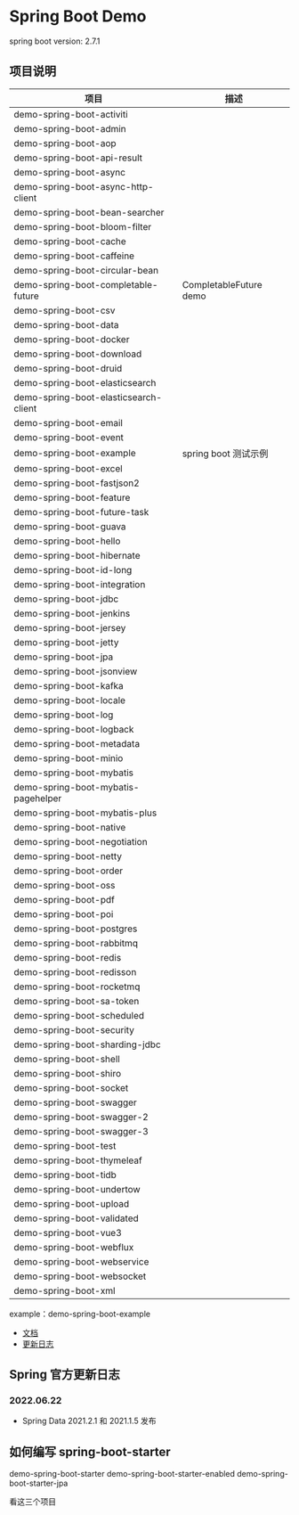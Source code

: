 # Spring Boot Demo

spring boot version: 2.7.1

## 项目说明
| 项目                                    | 描述                     |
|---------------------------------------|------------------------|
| demo-spring-boot-activiti             |                        |
| demo-spring-boot-admin                |                        |
| demo-spring-boot-aop                  |                        |
| demo-spring-boot-api-result           |                        |
| demo-spring-boot-async                |                        |
| demo-spring-boot-async-http-client    |                        |
| demo-spring-boot-bean-searcher        |                        |
| demo-spring-boot-bloom-filter         |                        |
| demo-spring-boot-cache                |                        |
| demo-spring-boot-caffeine             |                        |
| demo-spring-boot-circular-bean        |                        |
| demo-spring-boot-completable-future   | CompletableFuture demo |
| demo-spring-boot-csv                  |                        |
| demo-spring-boot-data                 |                        |
| demo-spring-boot-docker               |                        |
| demo-spring-boot-download             |                        |
| demo-spring-boot-druid                |                        |
| demo-spring-boot-elasticsearch        |                        |
| demo-spring-boot-elasticsearch-client |                        |
| demo-spring-boot-email                |                        |
| demo-spring-boot-event                |                        |
| demo-spring-boot-example              | spring boot 测试示例       |
| demo-spring-boot-excel                |                        |
| demo-spring-boot-fastjson2            |                        |
| demo-spring-boot-feature              |                        |
| demo-spring-boot-future-task          |                        |
| demo-spring-boot-guava                |                        |
| demo-spring-boot-hello                |                        |
| demo-spring-boot-hibernate            |                        |
| demo-spring-boot-id-long              |                        |
| demo-spring-boot-integration          |                        |
| demo-spring-boot-jdbc                 |                        |
| demo-spring-boot-jenkins              |                        |
| demo-spring-boot-jersey               |                        |
| demo-spring-boot-jetty                |                        |
| demo-spring-boot-jpa                  |                        |
| demo-spring-boot-jsonview             |                        |
| demo-spring-boot-kafka                |                        |
| demo-spring-boot-locale               |                        |
| demo-spring-boot-log                  |                        |
| demo-spring-boot-logback              |                        |
| demo-spring-boot-metadata             |                        |
| demo-spring-boot-minio                |                        |
| demo-spring-boot-mybatis              |                        |
| demo-spring-boot-mybatis-pagehelper   |                        |
| demo-spring-boot-mybatis-plus         |                        |
| demo-spring-boot-native               |                        |
| demo-spring-boot-negotiation          |                        |
| demo-spring-boot-netty                |                        |
| demo-spring-boot-order                |                        |
| demo-spring-boot-oss                  |                        |
| demo-spring-boot-pdf                  |                        |
| demo-spring-boot-poi                  |                        |
| demo-spring-boot-postgres             |                        |
| demo-spring-boot-rabbitmq             |                        |
| demo-spring-boot-redis                |                        |
| demo-spring-boot-redisson             |                        |
| demo-spring-boot-rocketmq             |                        |
| demo-spring-boot-sa-token             |                        |
| demo-spring-boot-scheduled            |                        |
| demo-spring-boot-security             |                        |
| demo-spring-boot-sharding-jdbc        |                        |
| demo-spring-boot-shell                |                        |
| demo-spring-boot-shiro                |                        |
| demo-spring-boot-socket               |                        |
| demo-spring-boot-swagger              |                        |
| demo-spring-boot-swagger-2            |                        |
| demo-spring-boot-swagger-3            |                        |
| demo-spring-boot-test                 |                        |
| demo-spring-boot-thymeleaf            |                        |
| demo-spring-boot-tidb                 |                        |
| demo-spring-boot-undertow             |                        |
| demo-spring-boot-upload               |                        |
| demo-spring-boot-validated            |                        |
| demo-spring-boot-vue3                 |                        |
| demo-spring-boot-webflux              |                        |
| demo-spring-boot-webservice           |                        |
| demo-spring-boot-websocket            |                        |
| demo-spring-boot-xml                  |                        |


example：demo-spring-boot-example

- [文档](https://www.yuque.com/fengwenyi/spring-boot-demo)
- [更新日志](LOG.md)

## Spring 官方更新日志

### 2022.06.22

- Spring Data 2021.2.1 和 2021.1.5 发布


## 如何编写 spring-boot-starter

demo-spring-boot-starter
demo-spring-boot-starter-enabled
demo-spring-boot-starter-jpa

看这三个项目


